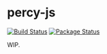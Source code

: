 # percy-js

[![Build Status](https://travis-ci.org/percy/percy-js.svg?branch=master)](https://travis-ci.org/percy/percy-js)
[![Package Status](https://img.shields.io/npm/v/percy-client.svg)](https://www.npmjs.com/package/percy-client)

WIP.
